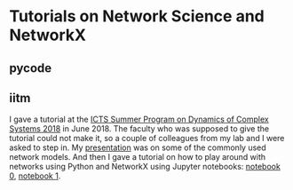 # Tutorials on Network Science and NetworkX

pycode
---
iitm
---
I gave a tutorial at the [ICTS Summer Program on Dynamics of Complex Systems 2018](https://www.icts.res.in/program/dcs2018/?target="_blank") in June 2018. The faculty who was supposed to give the tutorial could not make it, so a couple of colleagues from my lab and I were asked to step in. My [presentation](https://github.com/malch2/networks_tutorials/blob/main/IntroToNets_networkmodels.pdf/?target="_blank") was on some of the commonly used network models. And then I gave a tutorial on how to play around with networks using Python and NetworkX using Jupyter notebooks: [notebook 0](https://github.com/malch2/networks_tutorials/blob/main/NetworkxTutorial0.ipynb/?target="_blank"), [notebook 1](https://github.com/malch2/networks_tutorials/blob/main/NetworkxTutorial1.ipynb/?target="_blank").
